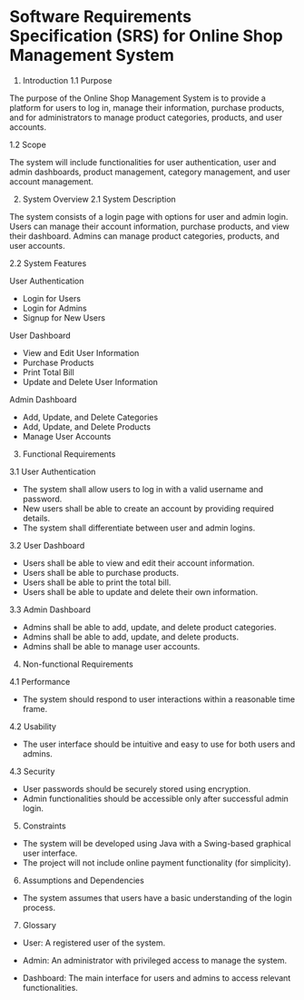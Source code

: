 
# Software Requirements Specification (SRS) for Online Shop Management System

1. Introduction
1.1 Purpose

The purpose of the Online Shop Management System is to provide a platform for users to log in, manage their information, purchase products, and for administrators to manage product categories, products, and user accounts.

1.2 Scope

The system will include functionalities for user authentication, user and admin dashboards, product management, category management, and user account management.

2. System Overview
2.1 System Description

The system consists of a login page with options for user and admin login. Users can manage their account information, purchase products, and view their dashboard. Admins can manage product categories, products, and user accounts.

2.2 System Features
    
User Authentication

  * Login for Users
  * Login for Admins
 * Signup for New Users

User Dashboard

- View and Edit User Information
- Purchase Products
- Print Total Bill
- Update and Delete User Information

Admin Dashboard

- Add, Update, and Delete Categories
- Add, Update, and Delete Products
- Manage User Accounts

3. Functional Requirements

3.1 User Authentication
- The system shall allow users to log in with a valid username and password.
- New users shall be able to create an account by providing required details.
- The system shall differentiate between user and admin logins.

3.2 User Dashboard

- Users shall be able to view and edit their account information.
- Users shall be able to purchase products.
- Users shall be able to print the total bill.
- Users shall be able to update and delete their own information.

3.3 Admin Dashboard

- Admins shall be able to add, update, and delete product categories.
- Admins shall be able to add, update, and delete products.
- Admins shall be able to manage user accounts.

4. Non-functional Requirements

4.1 Performance
- The system should respond to user interactions within a reasonable time frame.

4.2 Usability

- The user interface should be intuitive and easy to use for both users and admins.

4.3 Security

- User passwords should be securely stored using encryption.
- Admin functionalities should be accessible only after successful admin login.

5. Constraints
- The system will be developed using Java with a Swing-based graphical user interface.
- The project will not include online payment functionality (for simplicity).

6. Assumptions and Dependencies
-  The system assumes that users have a basic understanding of the login process.

7. Glossary

- User: A registered user of the system.

- Admin: An administrator with privileged access to manage the system.

- Dashboard: The main interface for users and admins to access relevant functionalities.



